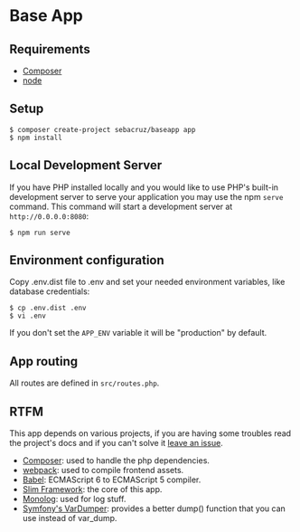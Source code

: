 Base App
=======

## Requirements

* [Composer](https://getcomposer.org/)
* [node](https://nodejs.org/)

## Setup

```shell
$ composer create-project sebacruz/baseapp app
$ npm install
```

## Local Development Server

If you have PHP installed locally and you would like to use PHP's built-in development server to serve your application you may use the npm `serve` command. This command will start a development server at `http://0.0.0.0:8080`:

```shell
$ npm run serve
```

## Environment configuration

Copy .env.dist file to .env and set your needed environment variables, like database
credentials:

```shell
$ cp .env.dist .env
$ vi .env
```

If you don't set the `APP_ENV` variable it will be "production" by default.

## App routing

All routes are defined in `src/routes.php`.

## RTFM

This app depends on various projects, if you are having some troubles read the project's docs and if you can't solve it [leave an issue](https://github.com/sebacruz/baseapp/issues).

* [Composer](https://getcomposer.org/): used to handle the php dependencies.
* [webpack](https://webpack.js.org/): used to compile frontend assets.
* [Babel](https://babeljs.io/): ECMAScript 6 to ECMAScript 5 compiler.
* [Slim Framework](http://www.slimframework.com/): the core of this app.
* [Monolog](https://github.com/Seldaek/monolog): used for log stuff.
* [Symfony's VarDumper](http://symfony.com/doc/current/components/var_dumper/introduction.html): provides a better dump() function that you can use instead of var_dump.
